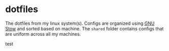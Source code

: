 # dotfiles

The dotfiles from my linux system(s). Configs are organized using [GNU Stow](https://www.gnu.org/software/stow/) and sorted based on machine. The `shared` folder contains configs that are uniform across all my machines.

test
